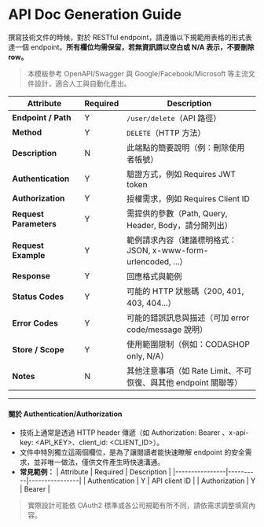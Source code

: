 # API Doc Generation Guide

撰寫技術文件的時候，對於 RESTful endpoint，請遵循以下規範用表格的形式表達一個 endpoint。**所有欄位均需保留，若無資訊請以空白或 N/A 表示，不要刪除 row。**

> 本模板參考 OpenAPI/Swagger 與 Google/Facebook/Microsoft 等主流文件設計，適合人工與自動化產出。

| Attribute              | Required | Description                         |
| ---------------------- | -------- | ----------------------------------- |
| **Endpoint / Path**    |     Y    | `/user/delete`（API 路徑）              |
| **Method**             |     Y    | `DELETE`（HTTP 方法）                   |
| **Description**        |     N    | 此端點的簡要說明（例：刪除使用者帳號）          |
| **Authentication**     |     Y    | 驗證方式，例如 Requires JWT token          |
| **Authorization**      |     Y    | 授權需求，例如 Requires Client ID          |
| **Request Parameters** |     Y    | 需提供的參數（Path, Query, Header, Body，請分開列出）   |
| **Request Example**    |     Y    | 範例請求內容（建議標明格式：JSON, x-www-form-urlencoded, ...）|
| **Response**           |     Y    | 回應格式與範例                             |
| **Status Codes**       |     Y    | 可能的 HTTP 狀態碼（200, 401, 403, 404...） |
| **Error Codes**        |     Y    | 可能的錯誤訊息與描述（可加 error code/message 說明）                      |
| **Store / Scope**      |     Y    | 使用範圍限制（例如：CODASHOP only, N/A）            |
| **Notes**              |     N    | 其他注意事項（如 Rate Limit、不可恢復、與其他 endpoint 關聯等） |

---

#### 關於 Authentication/Authorization 
- 技術上通常是透過 HTTP header 傳遞（如 Authorization: Bearer <JWT>、x-api-key: <API_KEY>、client_id: <CLIENT_ID>）。
- 文件中特別獨立這兩個欄位，是為了讓閱讀者能快速瞭解 endpoint 的安全需求，並非唯一做法，僅供文件產生時快速溝通。
- **常見範例：**
    | Attribute      | Required | Description     |
    |----------------|----------|----------------|
    | Authentication | Y        | API client ID  | 
    | Authorization  | Y        | Bearer <JWT>   |

> 實際設計可能依 OAuth2 標準或各公司規範有所不同，請依需求調整填寫內容。
